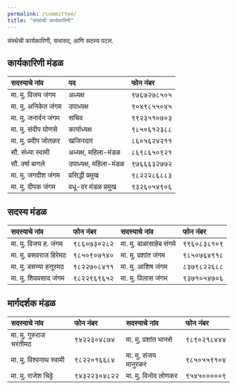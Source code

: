 ```yaml
---
permalink: /committee/
title: "संस्थेची कार्यकारिणी"
---
```


संस्थेची कार्यकारिणी, सभासद, आणि सदस्य पटल.

## कार्यकारिणी मंडळ 

| सदस्याचे नांव             | पद      | फोन नंबर       | 
| :--------------------  | :-----  | :------------- | 
| मा. मु. विजय जंगम       | अध्यक्ष    | ९७६७२७८५०५    |  
| मा. मु. अनिकेत जंगम     | उपाध्यक्ष   | ९०४९८५५०४५    |
| मा. मु. जनार्दन जंगम      | सचिव    | ९९२३५१०७०३     | 
| मा. मु. संदीप घोणसे       | कार्याध्यक्ष | ९८५०६१२३८८     |
| मा. मु. प्रदीप जोतकर     | खजिनदार  | ८६०५६२४२११     |
| सौ. संध्या स्वामी          | अध्यक्ष, महिला-मंडळ | ८६९८६५०९२१     |
| सौ. वर्षा बागले           | उपाध्यक्ष, महिला-मंडळ | ९७६६६३२७७२     |
| मा. मु. जगदीश जंगम     | प्रसिद्धी प्रमुख  | ९८२२२८६८८३     |
| मा. मु. दीपक जंगम     | वधू-वर मंडळ प्रमुख  | ९३२६०५४९०६     |

## सदस्य मंडळ 

| सदस्याचे नांव            | फोन नंबर     | सदस्याचे नांव           | फोन नंबर      |
| :-------------------- | :----------- | :-------------------- | :------------ |
| मा. मु. विजय ह. जंगम   | ९८६०७३०२८२   |  मा. मु. बाळासाहेब संगमे  |  ९९६०८३८१०९  | 
| मा. मु. बसवराज हिरेमठ   | ९८५०९०७१४०   |  मा. मु. प्रशांत जंगम     |  ९८५०७६४९१८  | 
| मा. मु. बसय्या हत्तूरमठ    |  ९८२२७०८४११  |  मा. मु. आशिष जंगम    |  ८३७९८२२६८८  | 
| मा. मु. शिवप्रसाद जंगम    | ९८२२९६९६५२  |  मा. मु. विलास जंगम    |  ९३७१०५४७०६  | 

## मार्गदर्शक मंडळ 

| सदस्याचे नांव            | फोन नंबर   | सदस्याचे नांव         | फोन नंबर   |
| :-------------------- | :---------- | :----------------- | :--------- |
| मा. मु. गुरुराज चरंतीमठ   | ९४२२३०४८७४ | मा. मु. प्रशांत भानसे   | ९८९०२१८४४४ |
| मा. मु. विश्वनाथ स्वामी     | ९८२२०१६६८४ | मा. मु. संजय मानुरकर | ९८५०५५९१०४ |
| मा. मु. राजेश चिट्टे       | ९४३२२३०४८२२ | मा. मु. विनोद लोणकर | ९५४५०००००९ |

 
  
  
 
  
